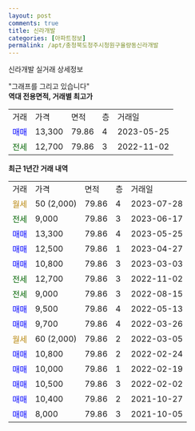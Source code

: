 ```yaml
---
layout: post
comments: true
title: 신라개발
categories: [아파트정보]
permalink: /apt/충청북도청주시청원구율량동신라개발
---
```


신라개발 실거래 상세정보

<script type="text/javascript">
  google.charts.load('current', {'packages':['line', 'corechart']});
  google.charts.setOnLoadCallback(drawChart);

  function drawChart() {
    var data = new google.visualization.DataTable();
    data.addColumn('date', '거래일');
    data.addColumn('number', "매매");
    data.addColumn('number', "전세");
    data.addColumn('number', "전매");

    data.addRows([[new Date(Date.parse("2023-07-28")), null, null, null], [new Date(Date.parse("2023-06-17")), null, 9000, null], [new Date(Date.parse("2023-05-25")), 13300, null, null], [new Date(Date.parse("2023-04-27")), 12500, null, null], [new Date(Date.parse("2023-03-03")), 10800, null, null], [new Date(Date.parse("2022-11-02")), null, 12700, null], [new Date(Date.parse("2022-08-15")), null, 9000, null], [new Date(Date.parse("2022-05-13")), 9500, null, null], [new Date(Date.parse("2022-03-26")), 9700, null, null], [new Date(Date.parse("2022-03-05")), null, null, null], [new Date(Date.parse("2022-02-24")), 10800, null, null], [new Date(Date.parse("2022-02-19")), 10000, null, null], [new Date(Date.parse("2022-02-02")), 10500, null, null], [new Date(Date.parse("2021-10-27")), 10400, null, null], [new Date(Date.parse("2021-10-05")), 8000, null, null]]);

    var options = {
      hAxis: {
        format: 'yyyy/MM/dd'
      },    
      lineWidth: 0,
      pointsVisible: true,    
      title: '최근 1년간 유형별 실거래가 분포',
      legend: { position: 'bottom' }
    };

    var formatter = new google.visualization.NumberFormat({pattern:'###,###'} );
    formatter.format(data, 1);
    formatter.format(data, 2);
    
    setTimeout(function() {
        var chart = new google.visualization.LineChart(document.getElementById('columnchart_material'));
        chart.draw(data, (options));
        document.getElementById('loading').style.display = 'none';
    }, 200);
  }
</script>


<div id="loading" style="z-index:20; display: block; margin-left: 0px">"그래프를 그리고 있습니다"</div>
<div id="columnchart_material" style="width: 95%; margin-left: 0px; display: block"></div>
<!-- contents start -->
<b>역대 전용면적, 거래별 최고가</b>
<table class="sortable">
    <tr>
      <td>거래</td>
      <td>가격</td>
      <td>면적</td>
      <td>층</td>
      <td>거래일</td>
    </tr>
        <tr>
          <td><a style="color: blue">매매</a></td>
          <td>13,300</td>
          <td>79.86</td>
          <td>4</td>
          <td>2023-05-25</td>
        </tr>        
        <tr>
              <td><a style="color: darkgreen">전세</a></td>
              <td>12,700</td>
              <td>79.86</td>
              <td>3</td>
              <td>2022-11-02</td>
            </tr>        
    
</table>

<b>최근 1년간 거래 내역</b>

<table class="sortable">
    <tr>
      <td>거래</td>
      <td>가격</td>
      <td>면적</td>
      <td>층</td>
      <td>거래일</td>
    </tr>
    <tr>
      <td><a style="color: darkgoldenrod">월세</a></td>
      <td>50 (2,000)</td>
      <td>79.86</td>
      <td>4</td>
      <td>2023-07-28</td>
    </tr>          <tr>
      <td><a style="color: darkgreen">전세</a></td>
      <td>9,000</td>
      <td>79.86</td>
      <td>3</td>
      <td>2023-06-17</td>
    </tr>          <tr>
      <td><a style="color: blue">매매</a></td>
      <td>13,300</td>
      <td>79.86</td>
      <td>4</td>
      <td>2023-05-25</td>
    </tr>          <tr>
      <td><a style="color: blue">매매</a></td>
      <td>12,500</td>
      <td>79.86</td>
      <td>1</td>
      <td>2023-04-27</td>
    </tr>          <tr>
      <td><a style="color: blue">매매</a></td>
      <td>10,800</td>
      <td>79.86</td>
      <td>3</td>
      <td>2023-03-03</td>
    </tr>          <tr>
      <td><a style="color: darkgreen">전세</a></td>
      <td>12,700</td>
      <td>79.86</td>
      <td>3</td>
      <td>2022-11-02</td>
    </tr>          <tr>
      <td><a style="color: darkgreen">전세</a></td>
      <td>9,000</td>
      <td>79.86</td>
      <td>3</td>
      <td>2022-08-15</td>
    </tr>          <tr>
      <td><a style="color: blue">매매</a></td>
      <td>9,500</td>
      <td>79.86</td>
      <td>4</td>
      <td>2022-05-13</td>
    </tr>          <tr>
      <td><a style="color: blue">매매</a></td>
      <td>9,700</td>
      <td>79.86</td>
      <td>4</td>
      <td>2022-03-26</td>
    </tr>          <tr>
      <td><a style="color: darkgoldenrod">월세</a></td>
      <td>60 (2,000)</td>
      <td>79.86</td>
      <td>2</td>
      <td>2022-03-05</td>
    </tr>          <tr>
      <td><a style="color: blue">매매</a></td>
      <td>10,800</td>
      <td>79.86</td>
      <td>2</td>
      <td>2022-02-24</td>
    </tr>          <tr>
      <td><a style="color: blue">매매</a></td>
      <td>10,000</td>
      <td>79.86</td>
      <td>1</td>
      <td>2022-02-19</td>
    </tr>          <tr>
      <td><a style="color: blue">매매</a></td>
      <td>10,500</td>
      <td>79.86</td>
      <td>3</td>
      <td>2022-02-02</td>
    </tr>          <tr>
      <td><a style="color: blue">매매</a></td>
      <td>10,400</td>
      <td>79.86</td>
      <td>2</td>
      <td>2021-10-27</td>
    </tr>          <tr>
      <td><a style="color: blue">매매</a></td>
      <td>8,000</td>
      <td>79.86</td>
      <td>3</td>
      <td>2021-10-05</td>
    </tr>      </table>
<!-- contents end -->    


